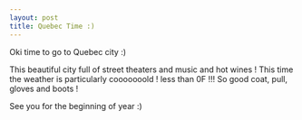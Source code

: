 ```yaml
---
layout: post
title: Quebec Time :)
---
```


Oki time to go to Quebec city :)

This beautiful city full of street theaters and music and hot wines !  This time the weather is particularly cooooooold ! less than 0F !!! So good coat, pull, gloves and boots !

See you for the beginning of year :)
